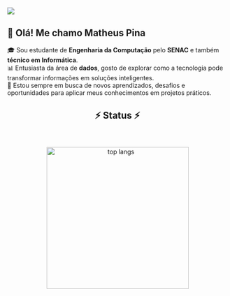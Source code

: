 <h1 align="">
    <img src="https://readme-typing-svg.herokuapp.com/?font=Righteous&size=35&center=true&vCenter=true&width=500&height=70&duration=4000&lines=Bem-Vindo+ao+meu+GitHub!+👋" />
</h1>

## 👋 Olá! Me chamo Matheus Pina

🎓 Sou estudante de **Engenharia da Computação** pelo **SENAC** e também **técnico em Informática**.  
📊 Entusiasta da área de **dados**, gosto de explorar como a tecnologia pode transformar informações em soluções inteligentes.  
🚀 Estou sempre em busca de novos aprendizados, desafios e oportunidades para aplicar meus conhecimentos em projetos práticos.




<h2 align="center">⚡ Status ⚡</h2>
<br>
<div align=center>
  <br/>
  <img width=325 align="center" src="https://github-readme-stats-salesp07.vercel.app/api/top-langs/?username=Pinaa-Matheus&hide=HTML&langs_count=8&layout=compact&theme=react&border_radius=10&size_weight=0.5&count_weight=0.5&exclude_repo=github-readme-stats" alt="top langs" />
</div>
